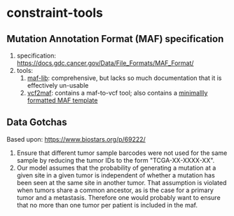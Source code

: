 # constraint-tools

## Mutation Annotation Format (MAF) specification

1. specification: https://docs.gdc.cancer.gov/Data/File_Formats/MAF_Format/
2. tools: 
    1. [maf-lib](https://github.com/NCI-GDC/maf-lib): comprehensive, but lacks so much documentation that it is effectively un-usable
    2. [vcf2maf](https://github.com/mskcc/vcf2maf): contains a maf-to-vcf tool; also contains a [minimallly formatted MAF template](https://github.com/mskcc/vcf2maf/blob/main/data/minimalist_test_maf.tsv)


## Data Gotchas

Based upon: https://www.biostars.org/p/69222/

1. Ensure that different tumor sample barcodes were not used for the same sample by reducing the tumor IDs to the form "TCGA-XX-XXXX-XX". 
2. Our model assumes that the probability of generating a mutation at a given site in a given tumor is independent of whether a mutation has been seen at the same site in another tumor. That assumption is violated when tumors share a common ancestor, as is the case for a primary tumor and a metastasis. Therefore one would probably want to ensure that no more than one tumor per patient is included in the maf.

 
